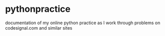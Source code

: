 # pythonpractice
documentation of my online python practice as I work through problems on codesignal.com and similar sites
